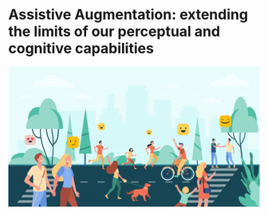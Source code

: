 # Assistive Augmentation: extending the limits of our perceptual and cognitive capabilities

![Assistive Augmentation](affect-in-wild-header-1024x573.png "Assistive Augmentation")
